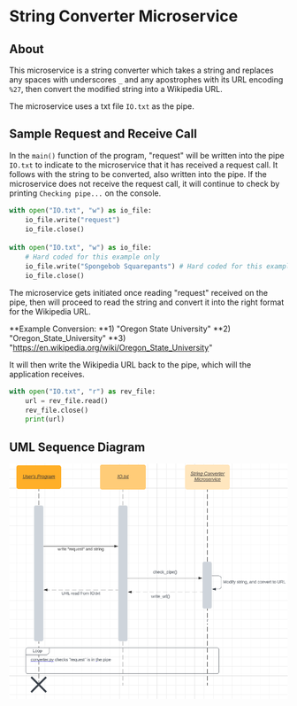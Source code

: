 # String Converter Microservice

## About
This microservice is a string converter which takes a string and replaces any spaces with underscores `_` and any 
apostrophes with its URL encoding `%27`, then convert the modified string into a Wikipedia URL.

The microservice uses a txt file `IO.txt` as the pipe. 

## Sample Request and Receive Call

In the `main()` function of the program, "request" will be written into the pipe `IO.txt` to indicate to the 
microservice that it has received a request call. It follows with the string to be converted, also written into the pipe.
If the microservice does not receive the request call, it will continue to check by printing `Checking pipe...` on the console.

```python
with open("IO.txt", "w") as io_file:
    io_file.write("request")
    io_file.close()
    
with open("IO.txt", "w") as io_file:
    # Hard coded for this example only
    io_file.write("Spongebob Squarepants") # Hard coded for this example only
    io_file.close()
```

The microservice gets initiated once reading "request" received on the pipe, then will proceed to read the string and 
convert it into the right format for the Wikipedia URL.

**Example Conversion:
**1) "Oregon State University"
**2) "Oregon_State_University"
**3) "https://en.wikipedia.org/wiki/Oregon_State_University"

It will then write the Wikipedia URL back to the pipe, which will the application receives.

```python
with open("IO.txt", "r") as rev_file:
    url = rev_file.read()
    rev_file.close()
    print(url)
```

## UML Sequence Diagram
![microservice_sequence_diagram.png](microservice_sequence_diagram.png)
